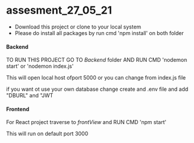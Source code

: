 # assesment_27_05_21

- Download this project or clone to your local system
- Please do install all packages by run cmd 'npm install' on both folder

#### Backend

TO RUN THIS PROJECT GO TO _Backend_ folder AND RUN CMD 'nodemon start' or 'nodemon index.js'

This will open local host ofport 5000 or you can change from index.js file

if you want ot use your own database change create and .env file and add "DBURL" and "JWT

#### Frontend

For React project traverse to _frontView_ and RUN CMD 'npm start'

This will run on default port 3000
